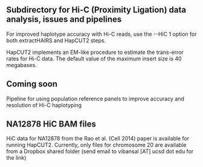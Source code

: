 ## Subdirectory for Hi-C (Proximity Ligation) data analysis, issues and pipelines 

For improved haplotype accuracy with Hi-C reads, use the --HiC 1 option for both extractHAIRS and HapCUT2 steps.

HapCUT2 implements an EM-like procedure to estimate the trans-error rates for Hi-C data. The default value of the maximum insert size is 40 megabases. 

## Coming soon

Pipeline for using population reference panels to improve accuracy and resolution of Hi-C haplotyping 

## NA12878 HiC BAM files

HiC data for NA12878 from the Rao et al. (Cell 2014) paper is available for running HapCUT2. Currently, only files for chromosome 20 are available from a Dropbox shared folder (send email to vibansal [AT] ucsd dot edu for the link)
